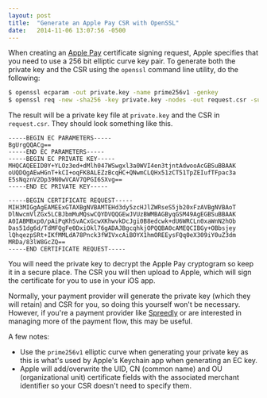```yaml
---
layout: post
title:  "Generate an Apple Pay CSR with OpenSSL"
date:   2014-11-06 13:07:56 -0500
---
```


When creating an [Apple Pay](https://www.apple.com/apple-pay/) certificate signing request, Apple specifies that you need to use a 256 bit elliptic curve key pair. To generate both the private key and the CSR using the `openssl` command line utility, do the following:

```bash
$ openssl ecparam -out private.key -name prime256v1 -genkey
$ openssl req -new -sha256 -key private.key -nodes -out request.csr -subj '/O=Your Name or Company/C=US'
```

The result will be a private key file at `private.key` and the CSR in `request.csr`. They should look something like this.

```
-----BEGIN EC PARAMETERS-----
BgUrgQQACg==
-----END EC PARAMETERS-----
-----BEGIN EC PRIVATE KEY-----
MHQCAQEEID0Y+YLOz3ed+dMlh047WSwgxl3a0WVI4en3tjntAdwooAcGBSuBBAAK
oUQDQgAEwHGnT+kCI+oqFK8ALEZzBcqHC+QNwmCLQHx51zCT51TpZEIufTFpac3a
E5sNqznV2Dp39N0wVCAV7QPGI6SXvg==
-----END EC PRIVATE KEY-----
```

```
-----BEGIN CERTIFICATE REQUEST-----
MIH3MIGgAgEAMEExGTAXBgNVBAMTEHd3dy5zcHJlZWRseS5jb20xFzAVBgNVBAoT
DlNwcmVlZGx5LCBJbmMuMQswCQYDVQQGEwJVUzBWMBAGByqGSM49AgEGBSuBBAAK
A0IABMBxp0/pAiPqKhSvACxGcwXKhwvkDcJgi0B8edcwk+dU6WRCLn0xaWnN2hOb
Das51dg6d/TdMFQgFe0DxiOkl76gADAJBgcqhkjOPQQBA0cAMEQCIBGy+OBbsjey
lQhqezpSRt+IKfMMLdA78Pnck3fWIVxcAiBOYX1hmOREEysFQq0eX309iY0uZ3dm
MRDa/83lW8GcZQ==
-----END CERTIFICATE REQUEST-----
```

You will need the private key to decrypt the Apple Pay cryptogram so keep it in a secure place. The CSR you will then upload to Apple, which will sign the certificate for you to use in your iOS app.

Normally, your payment provider will generate the private key (which they will retain) and CSR for you, so doing this yourself won't be necessary. However, if you're a payment provider like [Spreedly](https://spreedly.com) or are interested in managing more of the payment flow, this may be useful.

A few notes:

* Use the `prime256v1` elliptic curve when generating your private key as this is what's used by Apple's Keychain app when generating an EC key.
* Apple will add/overwrite the UID, CN (common name) and OU (organizational unit) certificate fields with the associated merchant identifier so your CSR doesn't need to specify them.
